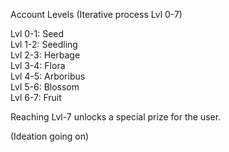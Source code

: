 Account Levels (Iterative process Lvl 0-7) <br />

Lvl 0-1: Seed <br />
Lvl 1-2: Seedling <br />
Lvl 2-3: Herbage <br />
Lvl 3-4: Flora <br />
Lvl 4-5: Arboribus <br />
Lvl 5-6: Blossom <br />
Lvl 6-7: Fruit <br />

Reaching Lvl-7 unlocks a special prize for the user.
<!-- The ripe fruits are ready to reap. Claim your prize below! -->
(Ideation going on)



